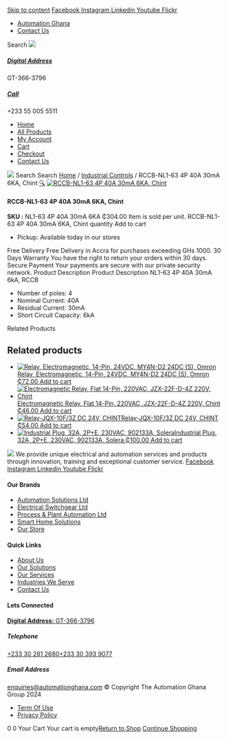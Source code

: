[Skip to content](https://store.automationghana.com/product/rccb-nl1-63-4p-40a-30ma-6ka-chint/#content)
[ Facebook ](https://www.facebook.com/automationgh/) [ Instagram ](https://www.instagram.com/automationgh/) [ Linkedin ](https://www.linkedin.com/company/the-automation-ghana-limited/) [ Youtube ](https://www.youtube.com/channel/UCurrRDUSm5oIW39VXjn1u0w) [ Flickr ](https://www.flickr.com/photos/181794037@N07/)
  * [ Automation Ghana ](https://automationghana.com)
  * [ Contact Us ](https://store.automationghana.com/contact/)


Search
[ ![](https://store.automationghana.com/wp-content/uploads/2024/04/Website-TAGG-Logo-BLUE.png) ](https://store.automationghana.com/)
[ ](https://maps.app.goo.gl/m4xeaagWCNbLk4jM6)
#####  [ Digital Address ](https://maps.app.goo.gl/m4xeaagWCNbLk4jM6)
GT-366-3796 
[ ](tel:+233550055511)
#####  [ Call ](tel:+233550055511)
+233 55 005 5511 
  * [Home](https://store.automationghana.com/)
  * [All Products](https://store.automationghana.com/shop/)
  * [My Account](https://store.automationghana.com/my-account/)
  * [Cart](https://store.automationghana.com/cart/)
  * [Checkout](https://store.automationghana.com/checkout/)
  * [Contact Us](https://store.automationghana.com/contact/)


[![](https://store.automationghana.com/wp-content/uploads/2024/04/AutomationGhana_logo_white.png)](https://store.automationghana.com)
Search
Search
[Home](https://store.automationghana.com) / [Industrial Controls](https://store.automationghana.com/product-category/industrial-controls/) / RCCB-NL1-63 4P 40A 30mA 6KA, Chint
[🔍](https://store.automationghana.com/product/rccb-nl1-63-4p-40a-30ma-6ka-chint/)
[![RCCB-NL1-63 4P 40A 30mA 6KA, Chint](https://store.automationghana.com/wp-content/uploads/2020/04/ITEM-5.jpg)](https://store.automationghana.com/wp-content/uploads/2020/04/ITEM-5.jpg)
####  RCCB-NL1-63 4P 40A 30mA 6KA, Chint 
**SKU :** NL1-63 4P 40A 30mA 6KA 
₵304.00
Item is sold per unit.
RCCB-NL1-63 4P 40A 30mA 6KA, Chint quantity
Add to cart
  * Pickup: Available today in our stores


Free Delivery 
Free Delivery in Accra for purchases exceeding GHs 1000. 
30 Days Warranty 
You have the right to return your orders within 30 days. 
Secure Payment 
Your payments are secure with our private security network. 
Product Description
Product Description
NL1-63 4P 40A 30mA 6kA, RCCB 
  * Number of poles: 4
  * Nominal Current: 40A
  * Residual Current: 30mA
  * Short Circuit Capacity: 6kA


Related Products 
## Related products
  * [![Relay, Electromagnetic, 14-Pin, 24VDC, MY4N-D2 24DC \(S\), Omron](https://store.automationghana.com/wp-content/uploads/2020/04/14-Pin-Relay-MY4N-D2-24DC-S-Omron.jpg)Relay, Electromagnetic, 14-Pin, 24VDC, MY4N-D2 24DC (S), Omron ₵72.00 ](https://store.automationghana.com/product/14-pin-relay-my4n-d2-24dc-s-omron/)
[Add to cart](https://store.automationghana.com/product/rccb-nl1-63-4p-40a-30ma-6ka-chint/?add-to-cart=1601)
  * [![Electromagnetic Relay, Flat 14-Pin, 220VAC, JZX-22F-D-4Z 220V, Chint](https://store.automationghana.com/wp-content/uploads/2020/04/14-Pin-Relay-JZX-22F-D-4Z-12VDC-Chint-300x300.jpg)Electromagnetic Relay, Flat 14-Pin, 220VAC, JZX-22F-D-4Z 220V, Chint ₵46.00 ](https://store.automationghana.com/product/14-pin-relay-jzx-22f-d-4z-220v-chint/)
[Add to cart](https://store.automationghana.com/product/rccb-nl1-63-4p-40a-30ma-6ka-chint/?add-to-cart=1596)
  * [![Relay-JQX-10F/3Z DC 24V, CHINT](https://store.automationghana.com/wp-content/uploads/2020/04/11-Pin-Relay-JQX-10F_3Z-220VAC-Chint-2-300x300.jpg)Relay-JQX-10F/3Z DC 24V, CHINT ₵54.00 ](https://store.automationghana.com/product/relay-jqx-10f-3z-dc-24v-chint/)
[Add to cart](https://store.automationghana.com/product/rccb-nl1-63-4p-40a-30ma-6ka-chint/?add-to-cart=1593)
  * [![Industrial Plug, 32A, 2P+E, 230VAC, 902133A, Solera](https://store.automationghana.com/wp-content/uploads/2020/04/industrial-plug-3-pin-300x300.jpg)Industrial Plug, 32A, 2P+E, 230VAC, 902133A, Solera ₵100.00 ](https://store.automationghana.com/product/industrial-plug-902133a-solera/)
[Add to cart](https://store.automationghana.com/product/rccb-nl1-63-4p-40a-30ma-6ka-chint/?add-to-cart=1522)


![](https://store.automationghana.com/wp-content/uploads/2024/04/AutomationGhana_logo_white.png)
We provide unique electrical and automation services and products through innovation, training and exceptional customer service.
[ Facebook ](https://www.facebook.com/automationgh/) [ Instagram ](https://www.instagram.com/automationgh/) [ Linkedin ](https://www.linkedin.com/company/the-automation-ghana-limited/) [ Youtube ](https://www.youtube.com/channel/UCurrRDUSm5oIW39VXjn1u0w) [ Flickr ](https://www.flickr.com/photos/181794037@N07/)
#### Our Brands
  * [ Automation Solutions Ltd ](https://store.automationghana.com/product/rccb-nl1-63-4p-40a-30ma-6ka-chint/)
  * [ Electrical Switchgear Ltd ](https://store.automationghana.com/product/rccb-nl1-63-4p-40a-30ma-6ka-chint/)
  * [ Process & Plant Automation Ltd ](https://store.automationghana.com/product/rccb-nl1-63-4p-40a-30ma-6ka-chint/)
  * [ Smart Home Solutions ](https://store.automationghana.com/product/rccb-nl1-63-4p-40a-30ma-6ka-chint/)
  * [ Our Store ](https://store.automationghana.com/product/rccb-nl1-63-4p-40a-30ma-6ka-chint/)


#### Quick Links
  * [ About Us ](https://store.automationghana.com/product/rccb-nl1-63-4p-40a-30ma-6ka-chint/)
  * [ Our Solutions ](https://store.automationghana.com/product/rccb-nl1-63-4p-40a-30ma-6ka-chint/)
  * [ Our Services ](https://store.automationghana.com/product/rccb-nl1-63-4p-40a-30ma-6ka-chint/)
  * [ Industries We Serve ](https://store.automationghana.com/product/rccb-nl1-63-4p-40a-30ma-6ka-chint/)
  * [ Contact Us ](https://store.automationghana.com/product/rccb-nl1-63-4p-40a-30ma-6ka-chint/)


#### Lets Connected
[**Digital Address:** GT-366-3796](https://maps.app.goo.gl/m4xeaagWCNbLk4jM6)
#####  Telephone 
[ +233 30 281 2680](tel:+233302812680)[+233 30 393 9077](https://store.automationghana.com/product/rccb-nl1-63-4p-40a-30ma-6ka-chint/+233303939077)
#####  Email Address 
enquiries@automationghana.com 
© Copyright The Automation Ghana Group 2024
  * [ Term Of Use ](https://store.automationghana.com/product/rccb-nl1-63-4p-40a-30ma-6ka-chint/)
  * [ Privacy Policy ](https://store.automationghana.com/product/rccb-nl1-63-4p-40a-30ma-6ka-chint/)


0
0
Your Cart
Your cart is empty[Return to Shop](https://store.automationghana.com/shop/)
[Continue Shopping](https://store.automationghana.com/product/rccb-nl1-63-4p-40a-30ma-6ka-chint/)
